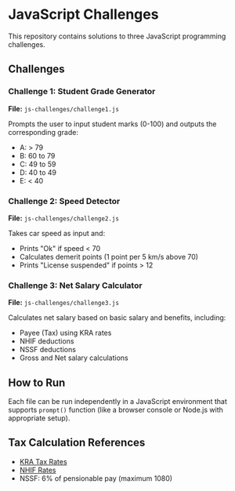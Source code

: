 # JavaScript Challenges

This repository contains solutions to three JavaScript programming challenges.

## Challenges

### Challenge 1: Student Grade Generator
**File:** `js-challenges/challenge1.js`

Prompts the user to input student marks (0-100) and outputs the corresponding grade:
- A: > 79
- B: 60 to 79
- C: 49 to 59
- D: 40 to 49
- E: < 40

### Challenge 2: Speed Detector
**File:** `js-challenges/challenge2.js`

Takes car speed as input and:
- Prints "Ok" if speed < 70
- Calculates demerit points (1 point per 5 km/s above 70)
- Prints "License suspended" if points > 12

### Challenge 3: Net Salary Calculator
**File:** `js-challenges/challenge3.js`

Calculates net salary based on basic salary and benefits, including:
- Payee (Tax) using KRA rates
- NHIF deductions
- NSSF deductions
- Gross and Net salary calculations

## How to Run

Each file can be run independently in a JavaScript environment that supports `prompt()` function (like a browser console or Node.js with appropriate setup).

## Tax Calculation References

- [KRA Tax Rates](https://www.kra.go.ke/en/individual/calculate-tax/calculating-tax/paye)
- [NHIF Rates](https://www.aren.co.ke/payroll/taxrates.htm)
- NSSF: 6% of pensionable pay (maximum 1080)